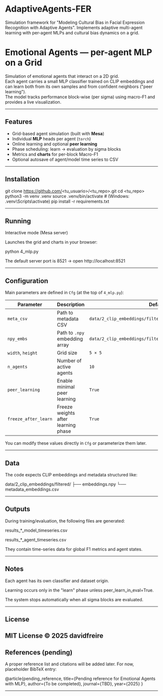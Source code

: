 # AdaptiveAgents-FER
Simulation framework for "Modeling Cultural Bias in Facial Expression Recognition with Adaptive Agents". Implements adaptive multi-agent learning with per-agent MLPs and cultural bias dynamics on a grid.


# Emotional Agents — per-agent MLP on a Grid

Simulation of emotional agents that interact on a 2D grid.  
Each agent carries a small MLP classifier trained on CLIP embeddings and can learn both from its own samples and from confident neighbors ("peer learning").  
The model tracks performance block-wise (per sigma) using macro-F1 and provides a live visualization.

---

## Features

- Grid-based agent simulation (built with **Mesa**)
- Individual **MLP** heads per agent (`torch`)
- Online learning and optional **peer learning**
- Phase scheduling: learn → evaluation by sigma blocks
- Metrics and **charts** for per-block Macro-F1
- Optional autosave of agent/model time series to CSV

---

## Installation

git clone https://github.com/<tu_usuario>/<tu_repo>.git
cd <tu_repo>
python3 -m venv .venv
source .venv/bin/activate  # (Windows: .venv\Scripts\activate)
pip install -r requirements.txt

---

## Running

Interactive mode (Mesa server)

Launches the grid and charts in your browser:

python 4_mlp.py

The default server port is 8521 → open http://localhost:8521

---

## Configuration

Main parameters are defined in `Cfg` (at the top of `4_mlp.py`):

| Parameter | Description | Default |
|------------|-------------|----------|
| `meta_csv` | Path to metadata CSV | `data/2_clip_embeddings/filtered/metadata_embeddings.csv` |
| `npy_embs` | Path to `.npy` embedding array | `data/2_clip_embeddings/filtered/embeddings.npy` |
| `width`, `height` | Grid size | `5 × 5` |
| `n_agents` | Number of active agents | `10` |
| `peer_learning` | Enable minimal peer learning | `True` |
| `freeze_after_learn` | Freeze weights after learning phase | `True` |

You can modify these values directly in `Cfg` or parameterize them later.

---

## Data

The code expects CLIP embeddings and metadata structured like:

data/2_clip_embeddings/filtered/
├── embeddings.npy
└── metadata_embeddings.csv

---

## Outputs

During training/evaluation, the following files are generated:

results_*_model_timeseries.csv

results_*_agent_timeseries.csv

They contain time-series data for global F1 metrics and agent states.

---

## Notes

Each agent has its own classifier and dataset origin.

Learning occurs only in the "learn" phase unless peer_learn_in_eval=True.

The system stops automatically when all sigma blocks are evaluated.

---

## License

MIT License © 2025 davidfreire
---

## References (pending)

A proper reference list and citations will be added later.
For now, placeholder BibTeX entry:

@article{pending_reference,
  title={Pending reference for Emotional Agents with MLP},
  author={To be completed},
  journal={TBD},
  year={2025}
}

---

